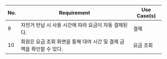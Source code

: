 | No. | Requirement                                                           | Use Case(s) |
| --- | --------------------------------------------------------------------- | ----------- |
| 9   | 자전거 반납 시 사용 시간에 따라 요금이 자동 결제된다.                 | 결제        |
| 10  | 회원은 요금 조회 화면을 통해 대여 시간 및 결제 금액을 확인할 수 있다. | 요금 조회   |
